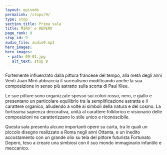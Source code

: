 ```yaml
---
layout: episode
permalink: /stops/9/
type: stop
section_title: Prima sala
title: MIRO’ e DEPERO
page_rank: 9
stop_id: 9
audio_file: audio9.mp3
hero_images:
hero_images:
 - path: 09-01.jpg
   alt_text: stop 9
---
```


Fortemente influenzato dalla pittura francese del tempo, alla metà degli anni Venti Juan Mirò abbraccia il surrealismo modificando anche la sua composizione in senso più astratto sulla scorta di Paul Klee. 

Le sue pitture sono organizzate spesso sui colori rosso, nero, e giallo e presentano un particolare equilibrio tra la semplificazione astratta e il carattere organico, alludendo a volte ai simboli della natura e del cosmo. La fortissima sapienza decorativa, unità al carattere folklorico e visionario delle composizioni ne caratterizzano lo stile unico e riconoscibile. 

Questa sala presenta alcune importanti opere su carta, tra le quali un piccolo disegno realizzato a Roma negli anni Ottanta, e un inedito accostamento con un grande olio su tela del pittore futurista Fortunato Depero, teso a creare una simbiosi con il suo mondo immaginario infantile e meccanico. 